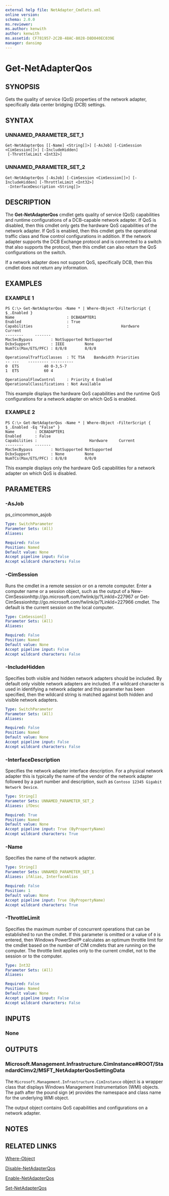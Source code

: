```yaml
---
external help file: NetAdapter_Cmdlets.xml
online version: 
schema: 2.0.0
ms.reviewer:
ms.author: kenwith
author: kenwith
ms.assetid: CF781957-2C2B-48AC-8028-D8D040EC039E
manager: dansimp
---
```


# Get-NetAdapterQos

## SYNOPSIS
Gets the quality of service (QoS) properties of the network adapter, specifically data center bridging (DCB) settings.

## SYNTAX

### UNNAMED_PARAMETER_SET_1
```
Get-NetAdapterQos [[-Name] <String[]>] [-AsJob] [-CimSession <CimSession[]>] [-IncludeHidden]
 [-ThrottleLimit <Int32>]
```

### UNNAMED_PARAMETER_SET_2
```
Get-NetAdapterQos [-AsJob] [-CimSession <CimSession[]>] [-IncludeHidden] [-ThrottleLimit <Int32>]
 -InterfaceDescription <String[]>
```

## DESCRIPTION
The **Get-NetAdapterQos** cmdlet gets quality of service (QoS) capabilities and runtime configurations of a DCB-capable network adapter.
If QoS is disabled, then this cmdlet only gets the hardware QoS capabilities of the network adapter.
If QoS is enabled, then this cmdlet gets the operational traffic class and flow control configurations in addition.
If the network adapter supports the DCB Exchange protocol and is connected to a switch that also supports the protocol, then this cmdlet can also return the QoS configurations on the switch.

If a network adapter does not support QoS, specifically DCB, then this cmdlet does not return any information.

## EXAMPLES

### EXAMPLE 1
```
PS C:\> Get-NetAdapterQos -Name * | Where-Object -FilterScript { $_.Enabled }
Name                       : DCBADAPTER1 
Enabled                    : True 
Capabilities               :                       Hardware     Current 
--------     ------- 
MacSecBypass        : NotSupported NotSupported 
DcbxSupport         : IEEE         None 
NumTCs(Max/ETS/PFC) : 8/8/8        8/8/8 
 
OperationalTrafficClasses  : TC TSA    Bandwidth Priorities 
-- ---    --------- ---------- 
0  ETS           40 0-3,5-7 
1  ETS           60 4 
 
OperationalFlowControl     : Priority 4 Enabled 
OperationalClassifications : Not Available
```

This example displays the hardware QoS capabilities and the runtime QoS configurations for a network adapter on which QoS is enabled.

### EXAMPLE 2
```
PS C:\> Get-NetAdapterQos -Name * | Where-Object -FilterScript { $_.Enabled -Eq "False" }
Name         : DCBADAPTER1 
Enabled      : False 
Capabilities :                       Hardware     Current 
--------     ------- 
MacSecBypass        : NotSupported NotSupported 
DcbxSupport         : None         None 
NumTCs(Max/ETS/PFC) : 8/8/8        0/0/0
```

This example displays only the hardware QoS capabilities for a network adapter on which QoS is disabled.

## PARAMETERS

### -AsJob
ps_cimcommon_asjob

```yaml
Type: SwitchParameter
Parameter Sets: (All)
Aliases: 

Required: False
Position: Named
Default value: None
Accept pipeline input: False
Accept wildcard characters: False
```

### -CimSession
Runs the cmdlet in a remote session or on a remote computer.
Enter a computer name or a session object, such as the output of a New-CimSessionhttp://go.microsoft.com/fwlink/p/?LinkId=227967 or Get-CimSessionhttp://go.microsoft.com/fwlink/p/?LinkId=227966 cmdlet.
The default is the current session on the local computer.

```yaml
Type: CimSession[]
Parameter Sets: (All)
Aliases: 

Required: False
Position: Named
Default value: None
Accept pipeline input: False
Accept wildcard characters: False
```

### -IncludeHidden
Specifies both visible and hidden network adapters should be included.
By default only visible network adapters are included.
If a wildcard character is used in identifying a network adapter and this parameter has been specified, then the wildcard string is matched against both hidden and visible network adapters.

```yaml
Type: SwitchParameter
Parameter Sets: (All)
Aliases: 

Required: False
Position: Named
Default value: None
Accept pipeline input: False
Accept wildcard characters: False
```

### -InterfaceDescription
Specifies the network adapter interface description.
For a physical network adapter this is typically the name of the vendor of the network adapter followed by a part number and description, such as `Contoso 12345 Gigabit Network Device`.

```yaml
Type: String[]
Parameter Sets: UNNAMED_PARAMETER_SET_2
Aliases: ifDesc

Required: True
Position: Named
Default value: None
Accept pipeline input: True (ByPropertyName)
Accept wildcard characters: True
```

### -Name
Specifies the name of the network adapter.

```yaml
Type: String[]
Parameter Sets: UNNAMED_PARAMETER_SET_1
Aliases: ifAlias, InterfaceAlias

Required: False
Position: 1
Default value: None
Accept pipeline input: True (ByPropertyName)
Accept wildcard characters: True
```

### -ThrottleLimit
Specifies the maximum number of concurrent operations that can be established to run the cmdlet.
If this parameter is omitted or a value of `0` is entered, then Windows PowerShell® calculates an optimum throttle limit for the cmdlet based on the number of CIM cmdlets that are running on the computer.
The throttle limit applies only to the current cmdlet, not to the session or to the computer.

```yaml
Type: Int32
Parameter Sets: (All)
Aliases: 

Required: False
Position: Named
Default value: None
Accept pipeline input: False
Accept wildcard characters: False
```

## INPUTS

### None

## OUTPUTS

### Microsoft.Management.Infrastructure.CimInstance#ROOT/StandardCimv2/MSFT_NetAdapterQosSettingData
The `Microsoft.Management.Infrastructure.CimInstance` object is a wrapper class that displays Windows Management Instrumentation (WMI) objects.
The path after the pound sign (`#`) provides the namespace and class name for the underlying WMI object.

The output object contains QoS capabilities and configurations on a network adapter.

## NOTES

## RELATED LINKS

[Where-Object](http://go.microsoft.com/fwlink/p/?LinkID=113423)

[Disable-NetAdapterQos](./Disable-NetAdapterQos.md)

[Enable-NetAdapterQos](./Enable-NetAdapterQos.md)

[Set-NetAdapterQos](./Set-NetAdapterQos.md)
